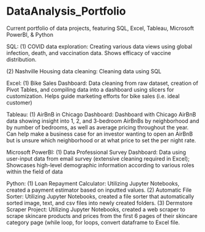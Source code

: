 # DataAnalysis_Portfolio
Current portfolio of data projects, featuring SQL, Excel, Tableau, Microsoft PowerBI, &amp; Python


SQL:
(1) COVID data exploration: Creating various data views using global infection, death, and vaccination data. Shows efficacy of vaccine distribution.

(2) Nashville Housing data cleaning: Cleaning data using SQL

Excel:
(1) Bike Sales Dashboard: Data cleaning from raw dataset, creation of Pivot Tables, and compiling data into a dashboard using slicers for customization. Helps guide marketing efforts for bike sales (i.e. ideal customer)

Tableau:
(1) AirBnB in Chicago Dashboard: Dashboard with Chicago AirBnB data showing insight into 1, 2, and 3-bedroom AirBnBs by neighborhood and by number of bedrooms, as well as average pricing throughout the year. Can help make a business case for an investor wanting to open an AirBnB but is unsure which neighborhood or at what price to set the per night rate.

Microsoft PowerBI: 
(1) Data Professional Survey Dashboard: Data using user-input data from email survey (extensive cleaning required in Excel); Showcases high-level demographic information according to various roles within the field of data

Python:
(1) Loan Repayment Calculator: Utilizing Jupyter Notebooks, created a payment estimator based on inputted values.
(2) Automatic File Sorter: Utilizing Jupyter Notebooks, created a file sorter that automatically sorted image, text, and csv files into newly created folders.
(3) Dermstore Scraper Project: Utilizing Jupyter Notebooks, created a web scraper to scrape skincare products and prices from the first 6 pages of their skincare category page (while loop, for loops, convert dataframe to Excel file.
